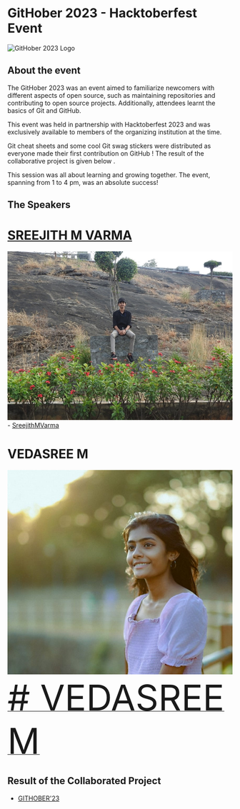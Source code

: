 # GitHober 2023 - Hacktoberfest Event


![GitHober 2023 Logo](https://github.com/VedasreeM/Githober23/blob/main/githober_banner.png)


## About the event

The GitHober 2023 was an event aimed to familiarize newcomers with different aspects of open source, such as maintaining repositories and contributing to open source projects. Additionally, attendees learnt the basics of Git and GitHub.

This event was held in partnership with Hacktoberfest 2023 and was exclusively available to members of the organizing institution at the time.

Git cheat sheets and some cool Git swag stickers were distributed as everyone made their first contribution on GitHub ! The result of the collaborative project is given below .

This session was all about learning and growing together. The event, spanning from 1 to 4 pm, was an absolute success! 


## The Speakers


# [SREEJITH M VARMA](https://github.com/SreejithMVarma)
![SreejithMVarma](https://github.com/ASHISH-28-02/Githober2023/blob/main/images/Sreejith%20m%20varma.jpg)- [SreejithMVarma](https://github.com/SreejithMVarma)


# VEDASREE M
![GitHober 2023 Logo](https://github.com/ASHISH-28-02/Githober2023/blob/main/images/Vedasree%20M.jpg)
[<span style="font-size: 80px;"># VEDASREE M</span>](https://github.com/VedasreeM)

## Result of the Collaborated Project

- [GITHOBER'23](https://cse-cloud.github.io/githober2023/)

